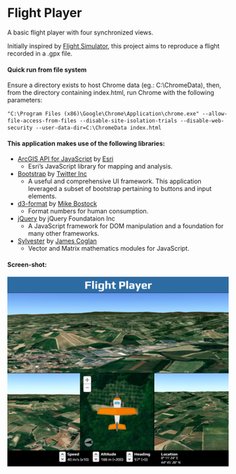 # Flight Player

A basic flight player with four synchronized views.

Initially inspired by [Flight Simulator](https://github.com/richiecarmichael/Esri-Flight-Simulator), this project aims to reproduce a flight recorded in a .gpx file.

#### Quick run from file system

Ensure a directory exists to host Chrome data (eg.: C:\ChromeData), then, from the directory containing index.html, run Chrome with the following parameters:

    "C:\Program Files (x86)\Google\Chrome\Application\chrome.exe" --allow-file-access-from-files --disable-site-isolation-trials --disable-web-security --user-data-dir=C:\ChromeData index.html
    

#### This application makes use of the following libraries:

* [ArcGIS API for JavaScript](https://developers.arcgis.com/javascript/) by [Esri](http://www.esri.com/)
  - Esri’s JavaScript library for mapping and analysis.
* [Bootstrap](http://getbootstrap.com/) by [Twitter Inc](https://twitter.com/)
  - A useful and comprehensive UI framework. This application leveraged a subset of bootstrap pertaining to buttons and input elements.
* [d3-format](https://github.com/d3/d3-format) by [Mike Bostock](https://github.com/mbostock)
  - Format numbers for human consumption.
* [jQuery](http://jquery.com/) by jQuery Foundataion Inc
  - A JavaScript framework for DOM manipulation and a foundation for many other frameworks.
* [Sylvester](http://sylvester.jcoglan.com/) by [James Coglan](http://jcoglan.com/)
  - Vector and Matrix mathematics modules for JavaScript.

#### Screen-shot:
![](./Documentation/Screenshot.png)
